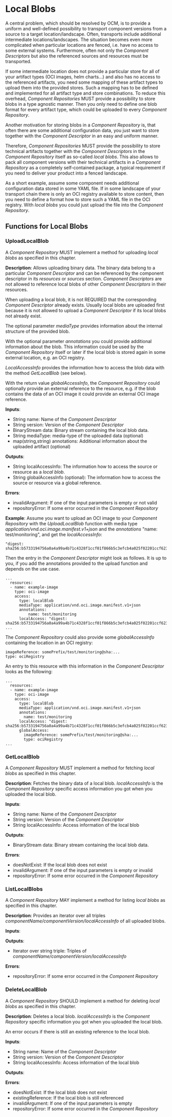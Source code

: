 # Local Blobs

A central problem, which should be resolved by OCM, is to provide a uniform and well-defined possibility to transport 
component versions from a source to a target location/landscape. Often, transports include additional 
intermediate locations/landscapes. The situation becomes even more complicated when particular locations are fenced, 
i.e. have no access to some external systems. Furthermore, often not only the *Component Descriptors* but also the 
referenced sources and resources must be transported. 

If some intermediate location does not provide a particular store for all of your artifact types (OCI 
images, helm charts...) and also has no access to the referenced artifacts, you need some mapping of these artifact 
types to upload them into the provided stores. Such a mapping has to be defined and implemented for all artifact type 
and store combinations. To reduce this overhead, *Component Repositories* MUST provide a possibility to store blobs in 
a type agnostic manner. Then you only need to define one blob format for every artifact type, which could be uploaded 
to every *Component Repository*.

Another motivation for storing blobs in a *Component Repository* is, that often there are some additional
configuration data, you just want to store together with the *Component Descriptor* in an easy and uniform manner. 

Therefore, *Component Repositories* MUST provide the possibility to store technical artifacts together with the 
*Component Descriptors* in the *Component Repository* itself as so-called *local blobs*. This also allows to pack all 
component versions with their technical artifacts in a *Component Repository* as a completely self-contained package, a 
typical requirement if you need to deliver your product into a fenced landscape. 

As a short example, assume some component needs additional configuration data stored in some YAML file. If 
in some landscape of your transport chain there is only an OCI registry available to store content, then you need to 
define a format how to store such a YAML file in the OCI registry. With *local blobs* you could just upload the file into
the *Component Repository*. 

## Functions for Local Blobs

### UploadLocalBlob

A *Component Repository* MUST implement a method for uploading *local blobs*
as specified in this chapter.

**Description**: Allows uploading binary data. The binary data belong to a particular *Component Descriptor*
and can be referenced by the component descriptor in its *resources* or *sources* section.
*Component Descriptors* are not allowed to reference local blobs of other *Component Descriptors* in their resources.

When uploading a local blob, it is not REQUIRED that the corresponding *Component Descriptor* already exists.
Usually local blobs are uploaded first because it is not allowed to upload a *Component Descriptor* if its local
blobs not already exist.

The optional parameter *mediaType* provides information about the internal structure of the provided blob.

With the optional parameter *annotations* you could provide additional information about the blob. This information
could be used by the *Component Repository* itself or later if the local blob is stored again in some external
location, e.g. an OCI registry.

*LocalAccessInfo* provides the information how to access the blob data with the method *GetLocalBlob* (see below).

With the return value *globalAccessInfo*, the *Component Repository* could optionally provide an external reference to
the resource, e.g. if the blob contains the data of an OCI image it could provide an external OCI image reference.

**Inputs**:

- String name: Name of the *Component Descriptor*
- String version: Version of the *Component Descriptor*
- BinaryStream data: Binary stream containing the local blob data.
- String mediaType: media-type of the uploaded data (optional)
- map(string,string) annotations: Additional information about the uploaded artifact (optional)

**Outputs**:

- String localAccessInfo: The information how to access the source or resource as a *local blob*.
- String globalAccessInfo (optional): The information how to access the source or resource via a global reference.

**Errors**:

- invalidArgument: If one of the input parameters is empty or not valid
- repositoryError: If some error occurred in the *Component Repository*

**Example**:
Assume you want to upload an OCI image to your *Component Repository* with the *UploadLocalBlob* function with media type
*application/vnd.oci.image.manifest.v1+json* and the *annotations* "name: test/monitoring", and get the *localAccessInfo*:

```
"digest: sha256:b5733194756a0a4a99a4b71c4328f1ccf01f866b5c3efcb4a025f02201ccf623"
```

Then the entry in the *Component Descriptor* might look as follows. It is up to you, if you add the annotations
provided to the upload function and depends on the use case.

```
...
  resources:
  - name: example-image
    type: oci-image
    access:
      type: localBlob
      mediaType: application/vnd.oci.image.manifest.v1+json
      annotations:
          name: test/monitoring
      localAccess: "digest: sha256:b5733194756a0a4a99a4b71c4328f1ccf01f866b5c3efcb4a025f02201ccf623"
... 
```

The *Component Repository* could also provide some *globalAccessInfo* containing the location in an OCI registry:

```
imageReference: somePrefix/test/monitoring@sha:...
type: ociRegistry
```

An entry to this resource with this information in the *Component Descriptor* looks as the following:

```
...
  resources:
  - name: example-image
    type: oci-image
    access:
      type: localBlob
      mediaType: application/vnd.oci.image.manifest.v1+json
      annotations:
        name: test/monitoring
      localAccess: "digest: sha256:b5733194756a0a4a99a4b71c4328f1ccf01f866b5c3efcb4a025f02201ccf623"
      globalAccess: 
        imageReference: somePrefix/test/monitoring@sha:...
        type: ociRegistry
... 
```

### GetLocalBlob

A *Component Repository* MUST implement a method for fetching *local blobs* as specified in this chapter.

**Description**: Fetches the binary data of a local blob. *localAccessInfo* is the *Component Repository* specific
access information you got when you uploaded the local blob.

**Inputs**:

- String name: Name of the *Component Descriptor*
- String version: Version of the *Component Descriptor*
- String localAccessInfo: Access information of the local blob

**Outputs**:

- BinaryStream data: Binary stream containing the local blob data.

**Errors**:

- doesNotExist: If the local blob does not exist
- invalidArgument: If one of the input parameters is empty or invalid
- repositoryError: If some error occurred in the *Component Repository*

### ListLocalBlobs

A *Component Repository* MAY implement a method for listing *local blobs* as specified in this chapter.

**Description**: Provides an iterator over all triples *componentName/componentVersion/localAccessInfo* of all
uploaded blobs. 

**Inputs**:

**Outputs**:

- Iterator over string triple: Triples of *componentName/componentVersion/localAccessInfo*

**Errors**:

- repositoryError: If some error occurred in the *Component Repository*

### DeleteLocalBlob

A *Component Repository* SHOULD implement a method for deleting *local blobs* as specified in this chapter.

**Description**: Deletes a local blob. *localAccessInfo* is the *Component Repository* specific
information you got when you uploaded the local blob.

An error occurs if there is still an existing reference to the local blob.

**Inputs**:

- String name: Name of the *Component Descriptor*
- String version: Version of the *Component Descriptor*
- String localAccessInfo: Access information of the local blob

**Outputs**:

**Errors**:

- doesNotExist: If the local blob does not exist
- existingReference: If the local blob is still referenced
- invalidArgument: If one of the input parameters is empty
- repositoryError: If some error occurred in the *Component Repository*